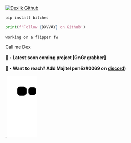 <a href="https://www.youtube.com/watch?v=zL19uMsnpSU&t" target="_blank"> <img src="[https://images.gamebanana.com/img/ss/mods/616b37ef8d9a6.jpg]" alt="Dexiik Github"/></a>


```sh-session
pip install bitches
```
```python
print(f'Follow {DXVVAY} on Github')
```
```python
working on a flipper fw
```
Call me Dex 

📂・**Latest soon coming project [GnGr grabber]**

📩・**Want to reach? Add Majitel peněz#0069 on [discord](https://discord.gg/ZeaDbVs3ZC))**


<a href="https://www.youtube.com/watch?v=zL19uMsnpSU&t=1402s&ab_channel=cameronbarnett" target="_blank"><img align="center">
![snake gif](https://github.com/DXVVAY/DXVVAY/blob/output/github-contribution-grid-snake.svg)<img align="center"> 
